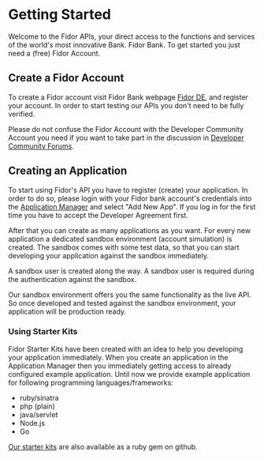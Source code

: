 # Getting Started
Welcome to the Fidor APIs, your direct access to the functions and services of the world's most innovative Bank. Fidor Bank.
To get started you just need a (free) Fidor Account.

## Create a Fidor Account
To create a Fidor account visit Fidor Bank webpage [Fidor DE](https://fidor.de), and register your account.  In order to start testing our APIs you don't need to be fully verified.

Please do not confuse the Fidor Account with the Developer Community Account you need if you want to take part in the discussion in [Developer Community Forums](https://developer.fidor.de/community/).

## Creating an Application

To start using Fidor's API you have to register (create) your application. In order to do so, please login with your Fidor bank account's credentials into the [Application Manager](https://apm.fidor.de/) and select "Add New App". If you log in for the first time you have to accept the Developer Agreement first.

After that you can create as many applications as you want. For every new application a dedicated sandbox environment (account simulation) is created. The sandbox comes with some test data, so that you can start developing your application against the sandbox immediately.

A sandbox user is created along the way. A sandbox user is required during the authentication against the sandbox. 

Our sandbox environment offers you the same functionality as the live API. So once developed and tested against the sandbox environment, your application will be production ready.

### Using Starter Kits
Fidor Starter Kits have been created with an idea to help you developing your application immediately. When you create an application in the Application Manager then you immediately getting access to already configured example application. Until now we provide example application for following programming languages/frameworks:

- ruby/sinatra
- php (plain)
- java/servlet
- Node.js
- Go

[Our starter kits](https://github.com/fidor/fidor_starter_kits) are also available as a ruby gem on github.